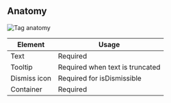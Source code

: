 
## Anatomy

![Tag anatomy](/assets/components/tag/tag-anatomy.png)

| Element          | Usage                          |
|------------------|------------------------------- |
| Text             | Required                       |
| Tooltip             | Required when text is truncated|
| Dismiss icon     | Required for isDismissible     |
| Container        | Required                       |
